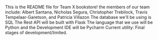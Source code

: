 This is the README file for Team X bookstore!
the members of our team include:
Albert Santana, Nicholas Segura, Christopher Trebilock, Travis Tempelaar-Garetson, and Patricia Villazon
The database we'll be using is SQL
The Rest API will be built with Flask
The language that we use will be Python
and the Development IDE will be Pycharm
Current utility: Final stages of development/limited.
